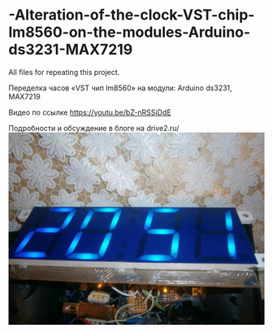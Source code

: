 # -Alteration-of-the-clock-VST-chip-lm8560-on-the-modules-Arduino-ds3231-MAX7219
All files for repeating this project.


Переделка часов «VST чип lm8560» на модули: Arduino ds3231, MAX7219

Видео по ссылке https://youtu.be/bZ-nRSSjDdE

Подробности и обсуждение в блоге на drive2.ru/
![alt text](https://github.com/serdgos/-Alteration-of-the-clock-VST-chip-lm8560-on-the-modules-Arduino-ds3231-MAX7219/blob/master/P2130195.JPG?raw=true)
